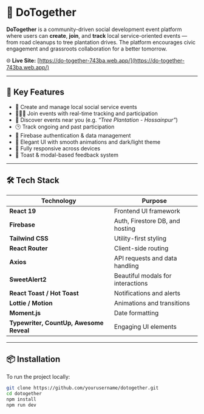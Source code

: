 # 🤝 DoTogether

**DoTogether** is a community-driven social development event platform where users can **create**, **join**, and **track** local service-oriented events — from road cleanups to tree plantation drives. The platform encourages civic engagement and grassroots collaboration for a better tomorrow.

🌐 **Live Site:** [https://do-together-743ba.web.app/](https://do-together-743ba.web.app/)

---

## 🌟 Key Features

- 📝 Create and manage local social service events
- 🧑‍🤝‍🧑 Join events with real-time tracking and participation
- 📍 Discover events near you (e.g. *“Tree Plantation - Hossainpur”*)
- 🕒 Track ongoing and past participation
- 🔐 Firebase authentication & data management
- 🎨 Elegant UI with smooth animations and dark/light theme
- 📱 Fully responsive across devices
- 🔔 Toast & modal-based feedback system

---

## 🛠️ Tech Stack

| Technology         | Purpose                                 |
|--------------------|------------------------------------------|
| **React 19**        | Frontend UI framework                   |
| **Firebase**        | Auth, Firestore DB, and hosting         |
| **Tailwind CSS**    | Utility-first styling                   |
| **React Router**    | Client-side routing                     |
| **Axios**           | API requests and data handling          |
| **SweetAlert2**     | Beautiful modals for interactions       |
| **React Toast / Hot Toast** | Notifications and alerts     |
| **Lottie / Motion** | Animations and transitions              |
| **Moment.js**       | Date formatting                         |
| **Typewriter, CountUp, Awesome Reveal** | Engaging UI elements |

---



## 📦 Installation

To run the project locally:

```bash
git clone https://github.com/yourusername/dotogether.git
cd dotogether
npm install
npm run dev
